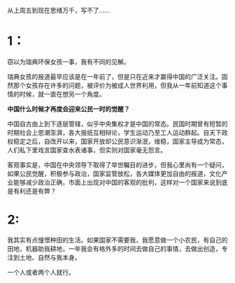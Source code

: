从上周五到现在思绪万千，写不了……

# **1：**   
窃以为瑞典环保女孩一事，我有不同的见解。

瑞典女孩的报道最早应该是在一年前了，但是只在近来才赢得中国的广泛关注。固然那个女孩存在许多的问题，被评价为被成人世界利用，但我从一年前知道这个事情的时候，就一直在想另一个角度。 

**中国什么时候才再度会迎来公民一时的觉醒？**  

中国自古由上到下逐层管辖，似乎中央集权才是中国的常态。民国时期曾有短暂的时期社会上思潮澎湃，各大报纸互相辩论，学生运动乃至工人运动群起。自天下政权稳定之后，自改开以来，国家开放却公民意识渐泯，维稳，国家主导成为常态，人们私下里戏言国家查水表诸事，但实则对国家毫无怨言。  

客观事实是，中国在中央领导下取得了举世瞩目的进步，但我心里尚有一个疑问，如果公民觉醒，积极参与政治，国家监管放松，各大媒体更加自由的报道，文化产业能够减少政治正确，市面上出现对中国的客观的批判，这样对一个国家来说到底是有利还是有弊？

# **2:**  
我其实有点憧憬种田的生活。如果国家不需要我，我愿意做一个小农民，有自己的田地，机器助我耕地，一年我会有格外多的时间去做自己的事情，去做出创造，专注到土地、自然与我本身。

一个人或者两个人就行。
